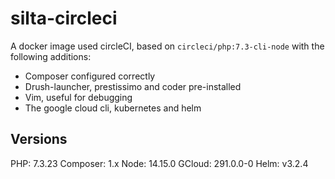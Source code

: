 # silta-circleci
A docker image used circleCI, based on `circleci/php:7.3-cli-node` with the following additions:

- Composer configured correctly
- Drush-launcher, prestissimo and coder pre-installed
- Vim, useful for debugging
- The google cloud cli, kubernetes and helm

## Versions
PHP: 7.3.23
Composer: 1.x
Node: 14.15.0
GCloud: 291.0.0-0
Helm: v3.2.4
